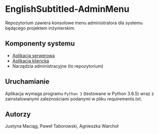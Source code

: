 # EnglishSubtitled-AdminMenu

Repozytorium zawiera konsolowe menu administratora dla systemu będącego projektem inżynierskim.

## Komponenty systemu
* [Aplikacja serwerowa](https://github.com/Peantab/EnglishSubtitled-Back-end)
* [Aplikacja kliencka](https://github.com/justynamaciag/EnglishSubtitled-Android)
* Narzędzia administracyjne (to repozytorium)

## Uruchamianie
Aplikacja wymaga programu `Python 3` (testowane w Python 3.6.5) wraz z zainstalowanymi zależnościami podanymi w pliku requirements.txt.


## Autorzy
Justyna Maciąg, Paweł Taborowski, Agnieszka Warchoł